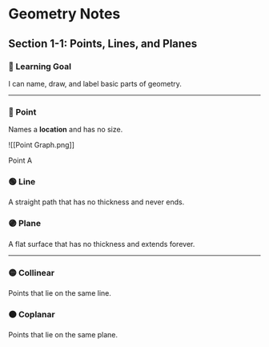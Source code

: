 # Geometry Notes  
## Section 1-1: Points, Lines, and Planes  

### 📘 Learning Goal  
I can name, draw, and label basic parts of geometry.  

---

### 🔵 Point  
Names a **location** and has no size.  

![[Point Graph.png]]

Point A
### 🟢 Line  
A straight path that has no thickness and never ends.  

### 🟣 Plane  
A flat surface that has no thickness and extends forever.  

---

### 🟡 Collinear  
Points that lie on the same line.  

### 🟠 Coplanar  
Points that lie on the same plane.  
